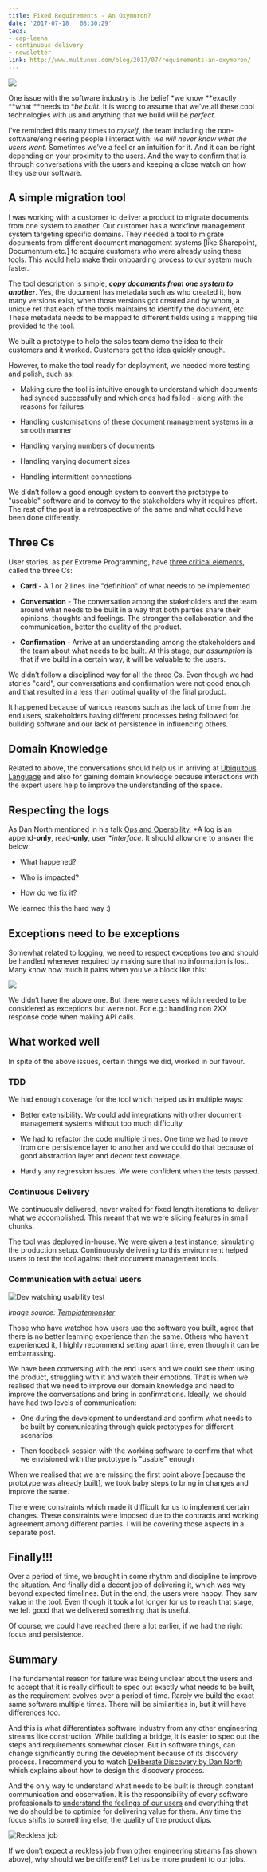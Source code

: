 ```yaml
---
title: Fixed Requirements - An Oxymoron?
date: '2017-07-18	08:30:29'
tags: 
- cap-leena
- continuous-delivery
- newsletter
link: http://www.multunus.com/blog/2017/07/requirements-an-oxymoron/
---
```


![](https://s3.amazonaws.com/multunus-cdimages/build-cycle.png)

One issue with the software industry is the belief *we know **exactly **what **needs to **be built*. It is wrong to assume that we’ve all these cool technologies with us and anything that we build will be *perfect*.

I’ve reminded this many times to *myself*, the team including the non-software/engineering people I interact with: *we will never know what the users want*. Sometimes we’ve a feel or an intuition for it. And it can be right depending on your proximity to the users. And the way to confirm that is through conversations with the users and keeping a close watch on how they use our software. 

## A simple migration tool

I was working with a customer to deliver a product to migrate documents from one system to another. Our customer has a workflow management system targeting specific domains. They needed a tool to migrate documents from different document management systems [like Sharepoint, Documentum etc.] to acquire customers who were already using these tools. This would help make their onboarding process to our system much faster.

The tool description is simple, **_copy documents from one _****_system_****_ to another_**. Yes, the document has metadata such as who created it, how many versions exist, when those versions got created and by whom, a unique ref that each of the tools maintains to identify the document, etc. These metadata needs to be mapped to different fields using a mapping file provided to the tool.

We built a prototype to help the sales team demo the idea to their customers and it worked. Customers got the idea quickly enough. 

However, to make the tool ready for deployment, we needed more testing and polish, such as:

* Making sure the tool is intuitive enough to understand which documents had synced successfully  and which ones had  failed - along with the reasons for failures

* Handling customisations of these document management systems in a smooth manner

* Handling varying numbers of documents 

* Handling varying document sizes

* Handling intermittent connections

We didn’t follow a good enough system to convert the prototype to  "useable" software and to convey to the stakeholders why it requires effort. The rest of the post is a retrospective of the same and what could have been done differently.

## Three Cs

User stories, as per Extreme Programming, have [three ](http://ronjeffries.com/xprog/articles/expcardconversationconfirmation/)[critical](http://ronjeffries.com/xprog/articles/expcardconversationconfirmation/)[ elements](http://ronjeffries.com/xprog/articles/expcardconversationconfirmation/), called the three Cs:

* **Card** - A 1 or 2 lines line "definition" of what needs to be implemented

* **Conversation** - The conversation among the stakeholders and the team around what needs to be built in a way that both parties share their opinions, thoughts and feelings. The stronger the collaboration and the communication, better the quality of the product. 

* **Confirmation** - Arrive at an understanding among the stakeholders and the team about what needs to be built. At this stage, our *assumption* is that if we build in a certain way, it will be valuable to the users. 

We didn’t follow a disciplined way for all the three Cs. Even though we had stories "card", our conversations and confirmation were not good enough and that resulted in a less than optimal quality of the final product. 

It happened because of various reasons such as the lack of time from the end users, stakeholders having different processes being followed for building software and our lack of persistence in influencing others.

## Domain Knowledge

Related to above, the conversations should help us in arriving at [Ubiquitous](http://www.multunus.com/blog/2017/01/naming-the-hardest-software/)[ Language](http://www.multunus.com/blog/2017/01/naming-the-hardest-software/) and also for gaining domain knowledge because interactions with the expert users help to improve the understanding of the space.

## Respecting the logs

As Dan North mentioned in his talk [Ops and ](https://vimeo.com/209681251)[Operability](https://vimeo.com/209681251), *A log is an append-**only**, read-**only**, user **interface*. It should allow one to answer the below:

* What happened?

* Who is impacted?

* How do we fix it?

 

We learned this the hard way :)

## Exceptions need to be exceptions

Somewhat related to logging, we need to respect exceptions too and should be handled whenever required by making sure that no information is lost. Many know how much it pains when you’ve a block like this:

![](https://s3.amazonaws.com/multunus-cdimages/eating-exceptions.png)

We didn’t have the above one. But there were cases which needed to be considered as exceptions but were not. For e.g.: handling non 2XX response code when making API calls. 

## What worked well

In spite of the above issues, certain things we did, worked in our favour.

### TDD

We had enough coverage for the tool which helped us in multiple ways:

* Better extensibility. We could add integrations with other document management systems without too much difficulty

* We had to refactor the code multiple times. One time we had to move from one persistence layer to another and we could do that because of good abstraction layer and decent test coverage.

* Hardly any regression issues. We were confident when the tests passed.

### Continuous Delivery

We continuously delivered, never waited for fixed length iterations to deliver what we accomplished. This meant that we were slicing features in small chunks. 

The tool was deployed in-house. We were given a test instance, simulating the production setup. Continuously delivering to this environment helped users to test the tool against their document management tools. 

### Communication with actual users

![Dev watching usability test](https://s.tmimgcdn.com/blog/wp-content/uploads/2011/09/DevWatchingUsabilityTest.png?x47994)

*Image source: [Templatemonster](http://blog.templatemonster.com/2011/09/14/usability-testing-basics/)*

Those who have watched how users use the software you built, agree that there is no better learning experience than the same. Others who haven’t experienced it, I highly recommend setting apart time, even though it can be embarrassing. 

We have been conversing with the end users and we could see them using the product, struggling with it and watch their emotions. That is when we realised that we need to improve our domain knowledge and need to improve the conversations and bring in confirmations. Ideally, we should have had two levels of communication:

* One during the development to understand and confirm what needs to be built by communicating through quick prototypes for different scenarios

* Then feedback session with the working software to confirm that what we envisioned with the prototype is "usable" enough

When we realised that we are missing the first point above [because the prototype was already built], we took baby steps to bring in changes and improve the same.

There were constraints which made it difficult for us to implement certain changes. These constraints were imposed due to the contracts and working agreement among different parties. I will be covering those aspects in a separate post.

## Finally!!!

Over a period of time, we brought in some rhythm and discipline to improve the situation. And finally did a decent job of delivering it, which was way beyond expected timelines. But in the end, the users were happy. They saw value in the tool. Even though it took a lot longer for us to reach that stage, we felt good that we delivered something that is useful.

Of course, we could have reached there a lot earlier, if we had the right focus and persistence.

## Summary

The fundamental reason for failure was being unclear about the users and to accept that it is really difficult to spec out exactly what needs to be built, as the requirement evolves over a period of time. Rarely we build the exact same software multiple times. There will be similarities in, but it will have differences too. 

And this is what differentiates software industry from any other engineering streams like construction. While building a bridge, it is easier to spec out the steps and requirements somewhat closer. But in software things, can change significantly during the development because of its discovery process. I recommend you to watch [Deliberate](https://www.infoq.com/presentations/Deliberate-Discovery)[ Discovery](https://www.infoq.com/presentations/Deliberate-Discovery)[ by Dan North](https://www.infoq.com/presentations/Deliberate-Discovery) which explains about how to design this discovery process.

And the only way to understand what needs to be built is through constant communication and observation. It is the responsibility of every software professionals to [understand the feelings of our users](http://www.multunus.com/blog/2017/03/forgotten-story-whom-are-we-building-it-for/) and everything that we do should be to optimise for delivering value for them. Any time the focus shifts to something else, the quality of the product dips. 

![Reckless job](https://s3.amazonaws.com/multunus-cdimages/broken-bridge.jpg)

If we don’t expect a reckless job from other engineering streams [as shown above], why should we be different? Let us be more prudent to our jobs. 

